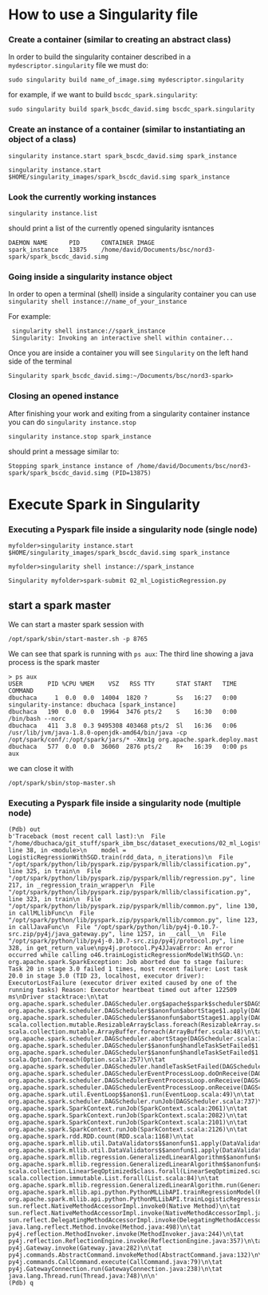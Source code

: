 # How to use a Singularity file



### Create a container (similar to  creating an abstract class)

In order to build the singularity container described  in a `mydescriptor.singularity` file  we must do:

```
sudo singularity build name_of_image.simg mydescriptor.singularity
```

for example, if we want to build `bscdc_spark.singularity`:

```
sudo singularity build spark_bscdc_david.simg bscdc_spark.singularity
```



### Create an instance of a container (similar to instantiating an object of a class)

```
singularity instance.start spark_bscdc_david.simg spark_instance
```



```
singularity instance.start $HOME/singularity_images/spark_bscdc_david.simg spark_instance
```



### Look the currently working instances

```
singularity instance.list
```

should print a list of the currently opened singularity isntances

```
DAEMON NAME      PID      CONTAINER IMAGE
spark_instance   13875    /home/david/Documents/bsc/nord3-spark/spark_bscdc_david.simg
```



### Going inside a singularity instance object

In order to open a terminal (shell) inside a singularity container you can use `singularity shell instance://name_of_your_instance`

For example:

```david@bsc-laptop:~/Documents/bsc/nord3-spark$ singularity shell instance://spark_instance
 singularity shell instance://spark_instance 
 Singularity: Invoking an interactive shell within container...
```

Once you are inside a container you will see `Singularity` on the left hand side of the terminal

```
Singularity spark_bscdc_david.simg:~/Documents/bsc/nord3-spark>
```



### Closing an opened instance

After finishing your work and exiting from a singularity container instance you can do `singularity instance.stop` 

```
singularity instance.stop spark_instance
```

should print a message similar to:

```
Stopping spark_instance instance of /home/david/Documents/bsc/nord3-spark/spark_bscdc_david.simg (PID=13875)
```



# Execute Spark  in Singularity

### Executing  a Pyspark file inside a singularity node (single node) 

```
myfolder>singularity instance.start $HOME/singularity_images/spark_bscdc_david.simg spark_instance

myfolder>singularity shell instance://spark_instance 

Singularity myfolder>spark-submit 02_ml_LogisticRegression.py
```



## start a spark master

We can start a master spark session with

```
/opt/spark/sbin/start-master.sh -p 8765   
```

We can see that spark is running with `ps aux`: The third line showing a java process is the spark master

```
> ps aux                                 
USER       PID %CPU %MEM    VSZ   RSS TTY      STAT START   TIME COMMAND
dbuchaca     1  0.0  0.0  14004  1820 ?        Ss   16:27   0:00 singularity-instance: dbuchaca [spark_instance]
dbuchaca   190  0.0  0.0  19964  3476 pts/2    S    16:30   0:00 /bin/bash --norc
dbuchaca   411  3.8  0.3 9495308 403468 pts/2  Sl   16:36   0:06 /usr/lib/jvm/java-1.8.0-openjdk-amd64/bin/java -cp /opt/spark/conf/:/opt/spark/jars/* -Xmx1g org.apache.spark.deploy.mast
dbuchaca   577  0.0  0.0  36060  2876 pts/2    R+   16:39   0:00 ps aux

```

we can close it with

```
/opt/spark/sbin/stop-master.sh   
```



### Executing  a Pyspark file inside a singularity node (multiple node) 



```
(Pdb) out
b'Traceback (most recent call last):\n  File "/home/dbuchaca/git_stuff/spark_ibm_bsc/dataset_executions/02_ml_LogisticRegression.py", line 38, in <module>\n    model = LogisticRegressionWithSGD.train(rdd_data, n_iterations)\n  File "/opt/spark/python/lib/pyspark.zip/pyspark/mllib/classification.py", line 325, in train\n  File "/opt/spark/python/lib/pyspark.zip/pyspark/mllib/regression.py", line 217, in _regression_train_wrapper\n  File "/opt/spark/python/lib/pyspark.zip/pyspark/mllib/classification.py", line 323, in train\n  File "/opt/spark/python/lib/pyspark.zip/pyspark/mllib/common.py", line 130, in callMLlibFunc\n  File "/opt/spark/python/lib/pyspark.zip/pyspark/mllib/common.py", line 123, in callJavaFunc\n  File "/opt/spark/python/lib/py4j-0.10.7-src.zip/py4j/java_gateway.py", line 1257, in __call__\n  File "/opt/spark/python/lib/py4j-0.10.7-src.zip/py4j/protocol.py", line 328, in get_return_value\npy4j.protocol.Py4JJavaError: An error occurred while calling o46.trainLogisticRegressionModelWithSGD.\n: org.apache.spark.SparkException: Job aborted due to stage failure: Task 20 in stage 3.0 failed 1 times, most recent failure: Lost task 20.0 in stage 3.0 (TID 23, localhost, executor driver): ExecutorLostFailure (executor driver exited caused by one of the running tasks) Reason: Executor heartbeat timed out after 122509 ms\nDriver stacktrace:\n\tat org.apache.spark.scheduler.DAGScheduler.org$apache$spark$scheduler$DAGScheduler$$failJobAndIndependentStages(DAGScheduler.scala:1889)\n\tat org.apache.spark.scheduler.DAGScheduler$$anonfun$abortStage$1.apply(DAGScheduler.scala:1877)\n\tat org.apache.spark.scheduler.DAGScheduler$$anonfun$abortStage$1.apply(DAGScheduler.scala:1876)\n\tat scala.collection.mutable.ResizableArray$class.foreach(ResizableArray.scala:59)\n\tat scala.collection.mutable.ArrayBuffer.foreach(ArrayBuffer.scala:48)\n\tat org.apache.spark.scheduler.DAGScheduler.abortStage(DAGScheduler.scala:1876)\n\tat org.apache.spark.scheduler.DAGScheduler$$anonfun$handleTaskSetFailed$1.apply(DAGScheduler.scala:926)\n\tat org.apache.spark.scheduler.DAGScheduler$$anonfun$handleTaskSetFailed$1.apply(DAGScheduler.scala:926)\n\tat scala.Option.foreach(Option.scala:257)\n\tat org.apache.spark.scheduler.DAGScheduler.handleTaskSetFailed(DAGScheduler.scala:926)\n\tat org.apache.spark.scheduler.DAGSchedulerEventProcessLoop.doOnReceive(DAGScheduler.scala:2110)\n\tat org.apache.spark.scheduler.DAGSchedulerEventProcessLoop.onReceive(DAGScheduler.scala:2059)\n\tat org.apache.spark.scheduler.DAGSchedulerEventProcessLoop.onReceive(DAGScheduler.scala:2048)\n\tat org.apache.spark.util.EventLoop$$anon$1.run(EventLoop.scala:49)\n\tat org.apache.spark.scheduler.DAGScheduler.runJob(DAGScheduler.scala:737)\n\tat org.apache.spark.SparkContext.runJob(SparkContext.scala:2061)\n\tat org.apache.spark.SparkContext.runJob(SparkContext.scala:2082)\n\tat org.apache.spark.SparkContext.runJob(SparkContext.scala:2101)\n\tat org.apache.spark.SparkContext.runJob(SparkContext.scala:2126)\n\tat org.apache.spark.rdd.RDD.count(RDD.scala:1168)\n\tat org.apache.spark.mllib.util.DataValidators$$anonfun$1.apply(DataValidators.scala:40)\n\tat org.apache.spark.mllib.util.DataValidators$$anonfun$1.apply(DataValidators.scala:39)\n\tat org.apache.spark.mllib.regression.GeneralizedLinearAlgorithm$$anonfun$run$3.apply(GeneralizedLinearAlgorithm.scala:255)\n\tat org.apache.spark.mllib.regression.GeneralizedLinearAlgorithm$$anonfun$run$3.apply(GeneralizedLinearAlgorithm.scala:255)\n\tat scala.collection.LinearSeqOptimized$class.forall(LinearSeqOptimized.scala:83)\n\tat scala.collection.immutable.List.forall(List.scala:84)\n\tat org.apache.spark.mllib.regression.GeneralizedLinearAlgorithm.run(GeneralizedLinearAlgorithm.scala:255)\n\tat org.apache.spark.mllib.api.python.PythonMLLibAPI.trainRegressionModel(PythonMLLibAPI.scala:92)\n\tat org.apache.spark.mllib.api.python.PythonMLLibAPI.trainLogisticRegressionModelWithSGD(PythonMLLibAPI.scala:278)\n\tat sun.reflect.NativeMethodAccessorImpl.invoke0(Native Method)\n\tat sun.reflect.NativeMethodAccessorImpl.invoke(NativeMethodAccessorImpl.java:62)\n\tat sun.reflect.DelegatingMethodAccessorImpl.invoke(DelegatingMethodAccessorImpl.java:43)\n\tat java.lang.reflect.Method.invoke(Method.java:498)\n\tat py4j.reflection.MethodInvoker.invoke(MethodInvoker.java:244)\n\tat py4j.reflection.ReflectionEngine.invoke(ReflectionEngine.java:357)\n\tat py4j.Gateway.invoke(Gateway.java:282)\n\tat py4j.commands.AbstractCommand.invokeMethod(AbstractCommand.java:132)\n\tat py4j.commands.CallCommand.execute(CallCommand.java:79)\n\tat py4j.GatewayConnection.run(GatewayConnection.java:238)\n\tat java.lang.Thread.run(Thread.java:748)\n\n'
(Pdb) q

```

